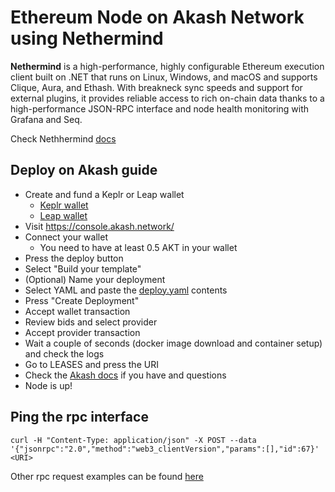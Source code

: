 # Ethereum Node on Akash Network using Nethermind

**Nethermind** is a high-performance, highly configurable Ethereum execution client built on .NET that runs on Linux, Windows, and macOS and supports Clique, Aura, and Ethash. With breakneck sync speeds and support for external plugins, it provides reliable access to rich on-chain data thanks to a high-performance JSON-RPC interface and node health monitoring with Grafana and Seq.

Check Nethhermind [docs](https://docs.nethermind.io/)

## Deploy on Akash guide

- Create and fund a Keplr or Leap wallet
  - [Keplr wallet](https://akash.network/docs/getting-started/token-and-wallets/#keplr-wallet)
  - [Leap wallet](https://akash.network/docs/getting-started/token-and-wallets/#leap-cosmos-wallet)
- Visit https://console.akash.network/
- Connect your wallet
  - You need to have at least 0.5 AKT in your wallet
- Press the deploy button
- Select "Build your template"
- (Optional) Name your deployment
- Select YAML and paste the [deploy.yaml](deploy.yaml) contents
- Press "Create Deployment"
- Accept wallet transaction
- Review bids and select provider
- Accept provider transaction
- Wait a couple of seconds (docker image download and container setup) and check the logs
- Go to LEASES and press the URI
- Check the [Akash docs](https://akash.network/docs/deployments/cloudmos-deploy/) if you have and questions
- Node is up!

## Ping the rpc interface

`
curl -H "Content-Type: application/json" -X POST --data '{"jsonrpc":"2.0","method":"web3_clientVersion","params":[],"id":67}' <URI>
`

Other rpc request examples can be found [here](https://ethereum.org/en/developers/docs/apis/json-rpc/)
